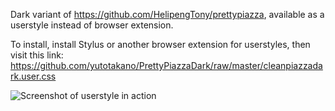 Dark variant of https://github.com/HelipengTony/prettypiazza, available as a userstyle instead of browser extension.

To install, install Stylus or another browser extension for userstyles, then visit this link: https://github.com/yutotakano/PrettyPiazzaDark/raw/master/cleanpiazzadark.user.css

![Screenshot of userstyle in action](https://i.imgur.com/Icdphbo.png)
